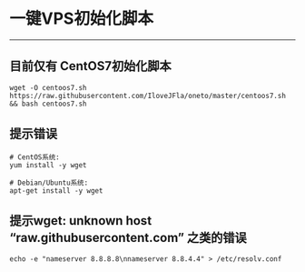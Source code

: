# 一键VPS初始化脚本

------

## 目前仅有 CentOS7初始化脚本

```
wget -O centoos7.sh https://raw.githubusercontent.com/IloveJFla/oneto/master/centoos7.sh && bash centoos7.sh
```
## 提示错误
```
# CentOS系统:
yum install -y wget

# Debian/Ubuntu系统:
apt-get install -y wget
```
## 提示wget: unknown host “raw.githubusercontent.com” 之类的错误
```
echo -e "nameserver 8.8.8.8\nnameserver 8.8.4.4" > /etc/resolv.conf
```
